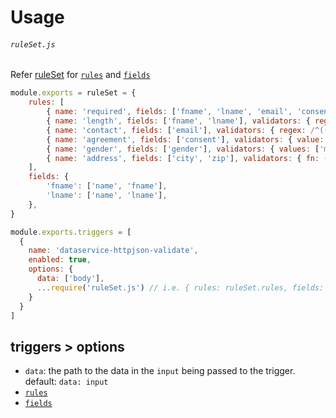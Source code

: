 # Usage
###### `ruleSet.js`
Refer [ruleSet](/core/utils/util-validator/readme.md#ruleSet) for [`rules`](/core/utils/util-validator/readme.md#ruleSet--rules) and [`fields`](/core/utils/util-validator/readme.md#ruleSet--fields)
```js
module.exports = ruleSet = {
    rules: [
        { name: 'required', fields: ['fname', 'lname', 'email', 'consent'], required: true, error: 'this field is required' },
        { name: 'length', fields: ['fname', 'lname'], validators: { regex: /.{2,}/ }, error: 'too short' },
        { name: 'contact', fields: ['email'], validators: { regex: /^(([0-9a-zA-Z])+([-._'+&]))*[0-9a-zA-Z]+@([-0-9a-zA-Z]+[.])+[a-zA-Z]{2,6}$/ }, error: 'invalid email' },
        { name: 'agreement', fields: ['consent'], validators: { value: true }, error: 'consent needed' },
        { name: 'gender', fields: ['gender'], validators: { values: ['male', 'female', 'non-binary'] }, error: 'gender is required' },
        { name: 'address', fields: ['city', 'zip'], validators: { fn: (value, field, data, rule) => true }, error: 'address is incorrect' },
    ],
    fields: {
        'fname': ['name', 'fname'],
        'lname': ['name', 'lname'],
    },
}
```


```js
module.exports.triggers = [
  {
    name: 'dataservice-httpjson-validate',
    enabled: true,
    options: {
      data: ['body'],
      ...require('ruleSet.js') // i.e. { rules: ruleSet.rules, fields: ruleSet.fields }
    }
  }
]
```
## triggers > options

- `data`: the path to the data in the `input` being passed to the trigger. default: `data: input`
- [`rules`](/core/utils/util-validator/readme.md#ruleSet--rules)
- [`fields`](/core/utils/util-validator/readme.md#ruleSet--fields)
